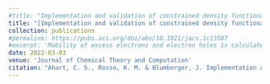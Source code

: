 ```yaml
---
#title: "Implementation and validation of constrained density functional theory forces in the CP2K package"
title: "[Implementation and validation of constrained density functional theory forces in the CP2K package](https://doi.org/10.1021/acs.jctc.2c00284)"
collection: publications
#permalink: https://pubs.acs.org/doi/abs/10.1021/jacs.1c13507
#excerpt: 'Mobility of excess electrons and electron holes is calculated in bulk hematite.'
date: 2022-03-03
venue: 'Journal of Chemical Theory and Computation'
citation: "Ahart, C. S., Rosso, K. M. & Blumberger, J. Implementation and validation of constrained density functional theory forces in the CP2K package (2022)."
---
```

